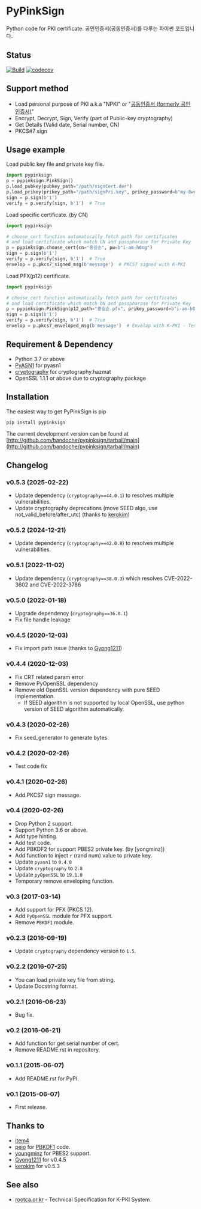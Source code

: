 # PyPinkSign
Python code for PKI certificate. 공인인증서(공동인증서)를 다루는 파이썬 코드입니다.

## Status
[![Build](https://github.com/bandoche/PyPinkSign/actions/workflows/python-package.yml/badge.svg)](https://circleci.com/gh/bandoche/PyPinkSign) [![codecov](https://codecov.io/gh/bandoche/PyPinkSign/branch/master/graph/badge.svg)](https://codecov.io/gh/bandoche/PyPinkSign)

## Support method
- Load personal purpose of PKI a.k.a "NPKI" or "[공동인증서 (formerly 공인인증서)](http://www.rootca.or.kr/kor/accredited/accredited03_05.jsp)"
- Encrypt, Decrypt, Sign, Verify (part of Public-key cryptography)
- Get Details (Valid date, Serial number, CN)
- PKCS#7 sign

## Usage example

Load public key file and private key file.

```python
import pypinksign
p = pypinksign.PinkSign()
p.load_pubkey(pubkey_path="/path/signCert.der")
p.load_prikey(prikey_path="/path/signPri.key", prikey_password=b"my-0wn-S3cret")
sign = p.sign(b'1') 
verify = p.verify(sign, b'1')  # True
```

Load specific certificate. (by CN)

```python
import pypinksign

# choose_cert function automatically fetch path for certificates
# and load certificate which match CN and passpharase for Private Key
p = pypinksign.choose_cert(cn="홍길순", pw=b"i-am-h0ng")
sign = p.sign(b'1') 
verify = p.verify(sign, b'1')  # True
envelop = p.pkcs7_signed_msg(b'message')  # PKCS7 signed with K-PKI
```

Load PFX(p12) certificate.

```python
import pypinksign

# choose_cert function automatically fetch path for certificates
# and load certificate which match DN and passpharase for Private Key
p = pypinksign.PinkSign(p12_path="홍길순.pfx", prikey_password=b"i-am-h0ng")
sign = p.sign(b'1') 
verify = p.verify(sign, b'1')  # True
envelop = p.pkcs7_enveloped_msg(b'message')  # Envelop with K-PKI - Temporary removed
```


## Requirement & Dependency
- Python 3.7 or above
- [PyASN1](http://pyasn1.sourceforge.net) for pyasn1
- [cryptography](https://cryptography.io/en/latest/) for cryptography.hazmat
- OpenSSL 1.1.1 or above due to cryptography package

## Installation

The easiest way to get PyPinkSign is pip

	pip install pypinksign

The current development version can be found at 
[http://github.com/bandoche/pypinksign/tarball/main](http://github.com/bandoche/pypinksign/tarball/main)



## Changelog

### v0.5.3 (2025-02-22)
- Update dependency (`cryptography==44.0.1`) to resolves multiple vulnerabilities.
- Update cryptography deprecations (move SEED algo, use not_valid_before/after_utc) (thanks to [kerokim](https://github.com/kerokim))

### v0.5.2 (2024-12-21)
- Update dependency (`cryptography==42.0.8`) to resolves multiple vulnerabilities.

### v0.5.1 (2022-11-02)
- Update dependency (`cryptography==38.0.3`) which resolves CVE-2022-3602 and CVE-2022-3786

### v0.5.0 (2022-01-18)
- Upgrade dependency (`cryptography==36.0.1`)
- Fix file handle leakage

### v0.4.5 (2020-12-03)
- Fix import path issue (thanks to [Gyong1211](https://github.com/Gyong1211))

### v0.4.4 (2020-12-03)
- Fix CRT related param error
- Remove PyOpenSSL dependency
- Remove old OpenSSL version dependency with pure SEED implementation.
  - If SEED algorithm is not supported by local OpenSSL, use python version of SEED algorithm automatically.

### v0.4.3 (2020-02-26)
- Fix seed_generator to generate bytes 

### v0.4.2 (2020-02-26)
- Test code fix

### v0.4.1 (2020-02-26)
- Add PKCS7 sign message.

### v0.4 (2020-02-26)
- Drop Python 2 support. 
- Support Python 3.6 or above.
- Add type hinting.
- Add test code.
- Add PBKDF2 for support PBES2 private key. (by [yongminz])
- Add function to inject `r` (rand num) value to private key. 
- Update `pyasn1` to `0.4.8`
- Update `cryptography` to `2.8`
- Update `pyOpenSSL` to `19.1.0`
- Temporary remove enveloping function.

### v0.3 (2017-03-14)
- Add support for PFX (PKCS 12).
- Add `PyOpenSSL` module for PFX support.
- Remove `PBKDF1` module.

### v0.2.3 (2016-09-19)
- Update `cryptography` dependency version to `1.5`.

### v0.2.2 (2016-07-25)
- You can load private key file from string.
- Update Docstring format.

### v0.2.1 (2016-06-23)
- Bug fix.

### v0.2 (2016-06-21)
- Add function for get serial number of cert.
- Remove README.rst in repository. 

### v0.1.1 (2015-06-07)
- Add README.rst for PyPI.

### v0.1 (2015-06-07)
- First release.

## Thanks to
- [item4](https://github.com/item4)
- [peio](https://github.com/peio) for [PBKDF1](https://github.com/peio/PBKDF/) code.
- [youngminz](https://github.com/youngminz) for PBES2 support.
- [Gyong1211](https://github.com/Gyong1211) for v0.4.5
- [kerokim](https://github.com/kerokim) for v0.5.3

## See also
- [rootca.or.kr](http://rootca.or.kr/kor/standard/standard01A.jsp) - Technical Specification for K-PKI System

